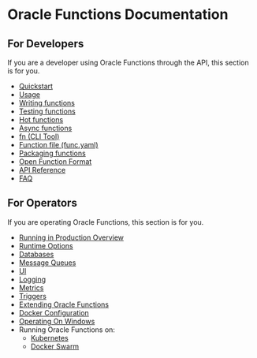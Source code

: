 # Oracle Functions Documentation

## For Developers

If you are a developer using Oracle Functions through the API, this section is for you.

* [Quickstart](https://github.com/treeder/functions#quickstart)
* [Usage](usage.md)
* [Writing functions](writing.md)
* [Testing functions](testing.md)
* [Hot functions](hot-functions.md)
* [Async functions](async.md)
* [fn (CLI Tool)](/fn/README.md)
* [Function file (func.yaml)](function-file.md)
* [Packaging functions](packaging.md)
* [Open Function Format](function-format.md)
* [API Reference](http://petstore.swagger.io/?url=https://raw.githubusercontent.com/treeder/functions/master/docs/swagger.yml)
* [FAQ](faq.md)

## For Operators

If you are operating Oracle Functions, this section is for you.

* [Running in Production Overview](operating/production.md)
* [Runtime Options](operating/options.md)
* [Databases](operating/databases/README.md)
* [Message Queues](operating/mqs/README.md)
* [UI](operating/ui.md)
* [Logging](operating/logging.md)
* [Metrics](operating/metrics.md)
* [Triggers](operating/triggers.md)
* [Extending Oracle Functions](operating/extending.md)
* [Docker Configuration](operating/docker.md)
* [Operating On Windows](operating/windows.md)
* Running Oracle Functions on:
  * [Kubernetes](operating/kubernetes/README.md)
  * [Docker Swarm](operating/docker-swarm/README.md)
